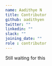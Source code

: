 ```yaml
---
name: Aadithye N
title: Contributor
github: aadithyen
twitter: ""
linkedin: ""
slack: ""
joining_date: ""
role : contributor
---
```


Still waiting for this
